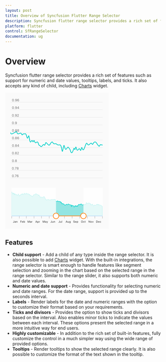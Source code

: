 ```yaml
---
layout: post
title: Overview of Syncfusion Flutter Range Selector
description: Syncfusion flutter range selector provides a rich set of features such as support for numeric and date values, tooltips, labels, and ticks.
platform: flutter
control: SfRangeSelector
documentation: ug
---
```


# Overview

Syncfusion flutter range selector provides a rich set of features such as support for numeric and date values, tooltips, labels, and ticks. It also accepts any kind of child, including [Charts](https://help.syncfusion.com/flutter/chart/getting-started) widget.

![Range selector overview](images/overview/range-selector-overview.png)

## Features

* **Child support** - Add a child of any type inside the range selector. It is also possible to add [Charts](https://help.syncfusion.com/flutter/chart/getting-started) widget. With the built-in integrations, the range selector is smart enough to handle features like segment selection and zooming in the chart based on the selected range in the range selector. Similar to the range slider, it also supports both numeric and date values.
* **Numeric and date support** - Provides functionality for selecting numeric and date ranges. For the date range, support is provided up to the seconds interval.
* **Labels** - Render labels for the date and numeric ranges with the option to customize their format based on your requirements.
* **Ticks and divisors** - Provides the option to show ticks and divisors based on the interval. Also enables minor ticks to indicate the values between each interval. These options present the selected range in a more intuitive way for end users.
* **Highly customizable** - In addition to the rich set of built-in features, fully customize the control in a much simpler way using the wide range of provided options.
* **Tooltips** - Render tooltips to show the selected range clearly. It is also possible to customize the format of the text shown in the tooltip.
